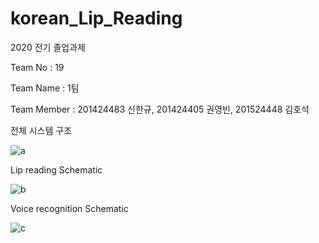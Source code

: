 # korean_Lip_Reading
2020 전기 졸업과제

Team No : 19

Team Name : 1팀

Team Member : 201424483 신한규, 201424405 권영빈, 201524448 김호석


전체 시스템 구조

![a](https://user-images.githubusercontent.com/38851923/94509941-76e09100-0250-11eb-98b6-e4d13e20f285.png)



Lip reading Schematic

![b](https://user-images.githubusercontent.com/38851923/94509974-94adf600-0250-11eb-9dbd-31e2e3706c8d.png)


Voice recognition Schematic

![c](https://user-images.githubusercontent.com/38851923/94510103-e8204400-0250-11eb-875f-dc3a4dab166c.png)

